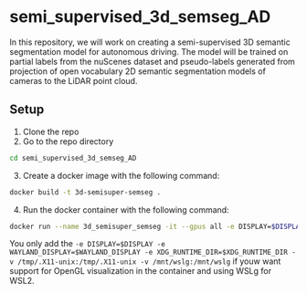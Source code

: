 # semi_supervised_3d_semseg_AD

In this repository, we will work on creating a semi-supervised 3D semantic segmentation model for autonomous driving. The model will be trained on partial labels from the nuScenes dataset and pseudo-labels generated from projection of open vocabulary 2D semantic segmentation models of cameras to the LiDAR point cloud.

## Setup
1. Clone the repo
2. Go to the repo directory
```bash
cd semi_supervised_3d_semseg_AD
```
3. Create a docker image with the following command:
```bash
docker build -t 3d-semisuper-semseg .
```
4. Run the docker container with the following command:
```bash
docker run --name 3d_semisuper_semseg -it --gpus all -e DISPLAY=$DISPLAY -e WAYLAND_DISPLAY=$WAYLAND_DISPLAY -e XDG_RUNTIME_DIR=$XDG_RUNTIME_DIR -v /path/to/datastore:/path/to/datastore -v `pwd`:/workspace -v /tmp/.X11-unix:/tmp/.X11-unix -v /mnt/wslg:/mnt/wslg --shm-size=16g --network fiftyone_network -e FIFTYONE_DATABASE_URI=mongodb://fiftyone_server:27017 3d-semisuper-semseg 
```

You only add the ``-e DISPLAY=$DISPLAY -e WAYLAND_DISPLAY=$WAYLAND_DISPLAY -e XDG_RUNTIME_DIR=$XDG_RUNTIME_DIR -v /tmp/.X11-unix:/tmp/.X11-unix -v /mnt/wslg:/mnt/wslg`` if youw want support for OpenGL visualization in the container and using WSLg for WSL2.